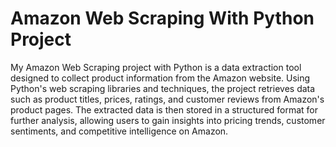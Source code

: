# Amazon Web Scraping With Python Project
My Amazon Web Scraping project with Python is a data extraction tool designed to collect product information from the Amazon website. Using Python's web scraping libraries and techniques, the project retrieves data such as product titles, prices, ratings, and customer reviews from Amazon's product pages. The extracted data is then stored in a structured format for further analysis, allowing users to gain insights into pricing trends, customer sentiments, and competitive intelligence on Amazon.
